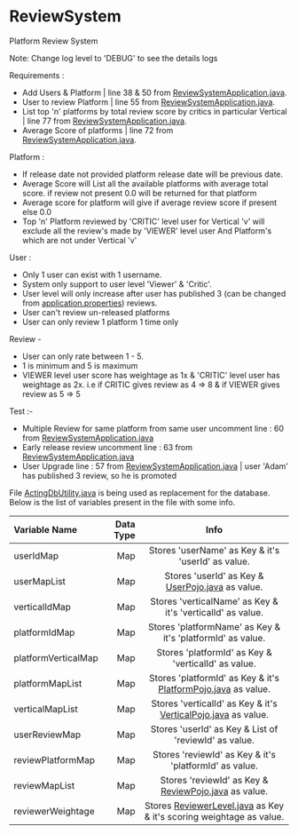 # ReviewSystem

Platform Review System

Note: Change log level to 'DEBUG' to see the details logs

Requirements :

- Add Users & Platform | line 38 & 50
  from [ReviewSystemApplication.java](src/main/java/com/tchyon/reviewsystem/ReviewSystemApplication.java).
- User to review Platform | line 55
  from [ReviewSystemApplication.java](src/main/java/com/tchyon/reviewsystem/ReviewSystemApplication.java).
- List top 'n' platforms by total review score by critics in particular Vertical | line 77
  from [ReviewSystemApplication.java](src/main/java/com/tchyon/reviewsystem/ReviewSystemApplication.java).
- Average Score of platforms | line 72
  from [ReviewSystemApplication.java](src/main/java/com/tchyon/reviewsystem/ReviewSystemApplication.java).

Platform :

- If release date not provided platform release date will be previous date.
- Average Score will List all the available platforms with average total score. if review not present 0.0 will be
  returned for that platform
- Average score for platform will give if average review score if present else 0.0
- Top 'n' Platform reviewed by 'CRITIC' level user for Vertical 'v' will exclude all the review's made by 'VIEWER' level
  user And Platform's which are not under Vertical 'v'

User :

- Only 1 user can exist with 1 username.
- System only support to user level 'Viewer' & 'Critic'.
- User level will only increase after user has published 3 (can be changed
  from [application.properties](src/main/resources/application.properties)) reviews.
- User can't review un-released platforms
- User can only review 1 platform 1 time only

Review -

- User can only rate between 1 - 5.
- 1 is minimum and 5 is maximum
- VIEWER level user score has weightage as 1x & 'CRITIC' level user has weightage as 2x. i.e if CRITIC gives review as 4
  => 8 & if VIEWER gives review as 5 => 5

Test :-

- Multiple Review for same platform from same user uncomment line : 60
  from [ReviewSystemApplication.java](src/main/java/com/tchyon/reviewsystem/ReviewSystemApplication.java)
- Early release review uncomment line : 63
  from [ReviewSystemApplication.java](src/main/java/com/tchyon/reviewsystem/ReviewSystemApplication.java)
- User Upgrade line : 57
  from [ReviewSystemApplication.java](src/main/java/com/tchyon/reviewsystem/ReviewSystemApplication.java) | user 'Adam'
  has published 3 review, so he is promoted

File [ActingDbUtility.java](src/main/java/com/tchyon/reviewsystem/utility/ActingDBUtility.java) is being used as
replacement for the database. Below is the list of variables present in the file with some info.

Variable Name | Data Type | Info
| :--- | ---: | :---:
userIdMap  | Map | Stores 'userName' as Key & it's 'userId' as value.
userMapList  | Map | Stores 'userId' as Key & [UserPojo.java](src/main/java/com/tchyon/reviewsystem/pojo/UserPojo.java) as value.
verticalIdMap  | Map | Stores 'verticalName' as Key & it's 'verticalId' as value.
platformIdMap  | Map | Stores 'platformName' as Key & it's 'platformId' as value.
platformVerticalMap  | Map | Stores 'platformId' as Key & 'verticalId' as value.
platformMapList  | Map | Stores 'platformId' as Key & it's [PlatformPojo.java](src/main/java/com/tchyon/reviewsystem/pojo/PlatformPojo.java) as value.
verticalMapList  | Map | Stores 'verticalId' as Key & it's [VerticalPojo.java](src/main/java/com/tchyon/reviewsystem/pojo/VerticalPojo.java) as value.
userReviewMap  | Map | Stores 'userId' as Key & List of 'reviewId' as value.
reviewPlatformMap  | Map | Stores 'reviewId' as Key & it's 'platformId' as value.
reviewMapList  | Map | Stores 'reviewId' as Key & [ReviewPojo.java](src/main/java/com/tchyon/reviewsystem/pojo/ReviewPojo.java) as value.
reviewerWeightage  | Map | Stores [ReviewerLevel.java](src/main/java/com/tchyon/reviewsystem/pojo/ReviewerLevel.java) as Key & it's scoring weightage as value.
